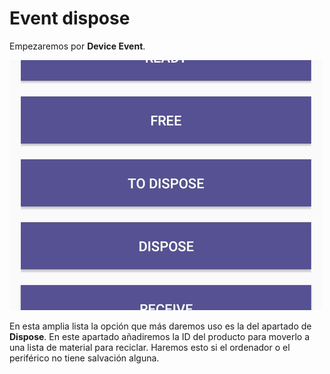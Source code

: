# Event dispose

Empezaremos por **Device Event**.

![](../.gitbook/assets/app3.png)

En esta amplia lista la opción que más daremos uso es la del apartado de **Dispose**. En este apartado añadiremos la ID del producto para moverlo a una lista de material para reciclar. Haremos esto si el ordenador o el periférico no tiene salvación alguna.

